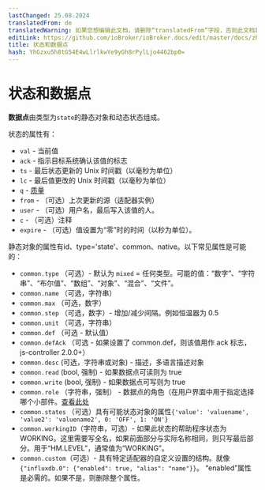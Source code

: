 ```yaml
---
lastChanged: 25.08.2024
translatedFrom: de
translatedWarning: 如果您想编辑此文档，请删除“translatedFrom”字段，否则此文档将再次自动翻译
editLink: https://github.com/ioBroker/ioBroker.docs/edit/master/docs/zh-cn/basics/states.md
title: 状态和数据点
hash: YhGzxu5h8tG54E4wLlrlkwYe9yGh8rPylLjo4462bp0=
---
```

# 状态和数据点
**数据点**由类型为`state`的静态对象和动态状态组成。

状态的属性有：

 * `val` - 当前值
 * `ack` - 指示目标系统确认该值的标志
 * `ts` - 最后状态更新的 Unix 时间戳（以毫秒为单位）
 * `lc` - 最后值更改的 Unix 时间戳（以毫秒为单位）
 * `q` - [质量](../dev/objectsschema.md#states)
 * `from` - （可选）上次更新的源（适配器实例）
 * `user` - （可选）用户名，最后写入该值的人。
 * `c` - （可选）注释
 * `expire` - （可选）值设置为“零”时的时间（以秒为单位）。

静态对象的属性有id、type='state'、common、native。以下常见属性是可能的：

* `common.type` （可选）- 默认为 `mixed` = 任何类型。可能的值：“数字”、“字符串”、“布尔值”、“数组”、“对象”、“混合”、“文件”。
* `common.name` （可选，字符串）
* `common.max` （可选，数字）
* `common.step` （可选，数字）- 增加/减少间隔。例如恒温器为 0.5
* `common.unit` （可选，字符串）
* `common.def` （可选 - 默认值）
* `common.defAck` （可选 - 如果设置了 common.def，则该值用作 ack 标志，js-controller 2.0.0+）
* `common.desc` (可选，字符串或对象) - 描述，多语言描述对象
* `common.read` (bool, 强制) - 如果数据点可读则为 true
* `common.write` (bool, 强制) - 如果数据点可写则为 true
* `common.role` （字符串，强制） - 数据点的角色（在用户界面中用于指定选择哪个小部件。[查看此处](../dev/stateroles.md)
* `common.states` （可选）具有可能状态对象的属性` {'value': 'valuename', 'value2': 'valuename2', 0: 'OFF', 1: 'ON'} `
* `common.workingID`（字符串，可选）- 如果此状态的帮助程序状态为 WORKING。这里需要写全名，如果前面部分与实际名称相同，则只写最后部分。用于“HM.LEVEL”，通常值为“WORKING”。
* `common.custom`（可选）- 具有特定适配器的自定义设置的结构。就像`{"influxdb.0": {"enabled": true, "alias": "name"}}`。 “enabled”属性是必需的。如果不是，则删除整个属性。